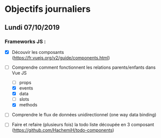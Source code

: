 # Objectifs journaliers

## Lundi 07/10/2019

### Frameworks JS :

- [x] Découvir les composants (https://fr.vuejs.org/v2/guide/components.html)

- [ ] Comprendre comment fonctionnent les relations parents/enfants dans Vue JS

  - [ ] props
  - [x] events
  - [x] data
  - [ ] slots
  - [x] methods

- [ ] Comprendre le flux de données unidirectionnel (one way data binding)

- [ ] Faire et refaire (plusieurs fois) la todo liste découpée en 3 composant (https://github.com/HachemiH/todo-components)
